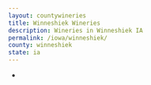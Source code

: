 ```yaml
---
layout: countywineries
title: Winneshiek Wineries
description: Wineries in Winneshiek IA
permalink: /iowa/winneshiek/
county: winneshiek
state: ia
---
```

-
